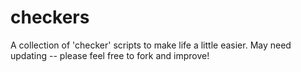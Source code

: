 # checkers
A collection of 'checker' scripts to make life a little easier. May need updating -- please feel free to fork and improve!

